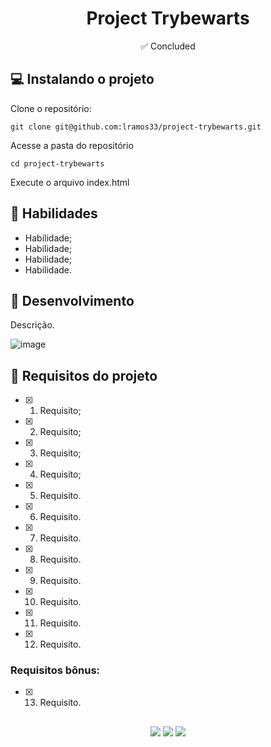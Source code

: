 <h1 align="center">Project Trybewarts</h1>

<p align="center">✅ Concluded</p>

## 💻 Instalando o projeto

Clone o repositório:

```
git clone git@github.com:lramos33/project-trybewarts.git
```

Acesse a pasta do repositório

```
cd project-trybewarts
```
Execute o arquivo index.html

## 🚀 Habilidades

- Habilidade;
- Habilidade;
- Habilidade;
- Habilidade.

## 🔧 Desenvolvimento

Descrição.

![image]()

## 📝 Requisitos do projeto

- [x] 1. Requisito;

- [x] 2. Requisito;

- [x] 3. Requisito;

- [x] 4. Requisito;

- [x] 5. Requisito.

- [x] 6. Requisito.

- [x] 7. Requisito.

- [x] 8. Requisito.

- [x] 9. Requisito.

- [x] 10. Requisito.

- [x] 11. Requisito.

- [x] 12. Requisito.

### Requisitos bônus:

- [x] 13. Requisito.


##

<div align="center">
  <img src="https://shields.io/github/repo-size/lramos33/project-trybewarts">
  <img src="https://shields.io/github/languages/top/lramos33/project-trybewarts">
  <img src="https://shields.io/github/last-commit/lramos33/project-trybewarts">
</div>
